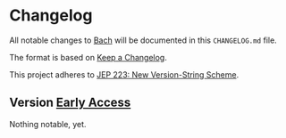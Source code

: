 # Changelog

All notable changes to [Bach](https://github.com/sormuras/bach) will be documented in this `CHANGELOG.md` file.

The format is based on [Keep a Changelog](https://keepachangelog.com).

This project adheres to [JEP 223: New Version-String Scheme](https://openjdk.java.net/jeps/223).

## Version [Early Access]

Nothing notable, yet.

[Early Access]: https://github.com/sormuras/simplicissimus/releases/tag/early-access
